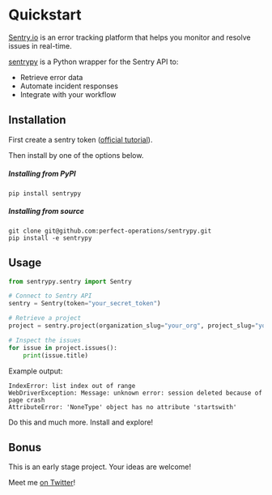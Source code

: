 # Quickstart

[Sentry.io](https://sentry.io/) is an error tracking platform that helps you monitor and
resolve issues in real-time.

[sentrypy](https://github.com/perfect-operations/sentrypy) is a Python wrapper for
the Sentry API to:

- Retrieve error data
- Automate incident responses
- Integrate with your workflow

## Installation

First create a sentry token ([official tutorial](https://docs.sentry.io/api/guides/create-auth-token/)).

Then install by one of the options below.

##### Installing from PyPI
```
pip install sentrypy
```

##### Installing from source
```
git clone git@github.com:perfect-operations/sentrypy.git
pip install -e sentrypy
```

## Usage

```python
from sentrypy.sentry import Sentry

# Connect to Sentry API
sentry = Sentry(token="your_secret_token")

# Retrieve a project
project = sentry.project(organization_slug="your_org", project_slug="your_project")

# Inspect the issues
for issue in project.issues():
    print(issue.title)
```
Example output:
```
IndexError: list index out of range
WebDriverException: Message: unknown error: session deleted because of page crash
AttributeError: 'NoneType' object has no attribute 'startswith'
```

Do this and much more. Install and explore!

## Bonus
This is an early stage project. Your ideas are welcome!

Meet me [on Twitter](https://twitter.com/drpaulw)!
